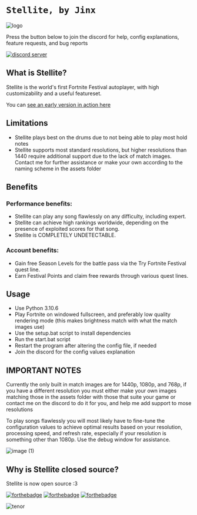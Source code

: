 # `Stellite, by Jinx`

![logo](https://github.com/JinxTheCatto/Stellite/assets/59938808/0933bfe3-dbf1-43c8-9c00-d4c168a66944)

Press the button below to join the discord for help, config explanations, feature requests, and bug reports

[![discord server](https://dcbadge.vercel.app/api/server/bkWf3AqrEY)](https://discord.gg/bkWf3AqrEY)

## What is Stellite?
Stellite is the world's first Fortnite Festival autoplayer, with high customizability and a useful featureset.

You can [see an early version in action here](https://www.youtube.com/watch?v=2ho50fxCqPs)

## Limitations
- Stellite plays best on the drums due to not being able to play most hold notes
- Stellite supports most standard resolutions, but higher resolutions than 1440 require additional support due to the lack of match images. Contact me for further assistance or make your own according to the naming scheme in the assets folder

## Benefits
### Performance benefits:
- Stellite can play any song flawlessly on any difficulty, including expert.
- Stellite can achieve high rankings worldwide, depending on the presence of exploited scores for that song.
- Stellite is COMPLETELY UNDETECTABLE.

### Account benefits:
- Gain free Season Levels for the battle pass via the Try Fortnite Festival quest line.
- Earn Festival Points and claim free rewards through various quest lines.

## Usage
- Use Python 3.10.6
- Play Fortnite on windowed fullscreen, and preferably low quality rendering mode (this makes brightness match with what the match images use)
- Use the setup.bat script to install dependencies
- Run the start.bat script
- Restart the program after altering the config file, if needed
- Join the discord for the config values explanation

## IMPORTANT NOTES
Currently the only built in match images are for 1440p, 1080p, and 768p, if you have a different resolution you must either make your own images matching those in the assets folder with those that suite your game or contact me on the discord to do it for you, and help me add support to mose resolutions

To play songs flawlessly you will most likely have to fine-tune the configuration values to achieve optimal results based on your resolution, processing speed, and refresh rate, especially if your resolution is something other than 1080p. Use the debug window for assistance.

![image (1)](https://github.com/JinxTheCatto/Stellite/assets/59938808/48f38ccf-3072-41d3-b832-703070346735)

## Why is Stellite closed source?
Stellite is now open source :3

[![forthebadge](https://forthebadge.com/images/badges/0-percent-optimized.svg)]([https://forthebadge.com](https://discord.gg/bkWf3AqrEY)) [![forthebadge](https://forthebadge.com/images/badges/ctrl-c-ctrl-v.svg)](https://discord.gg/bkWf3AqrEY) [![forthebadge](https://forthebadge.com/images/badges/works-on-my-machine.svg)]([https://forthebadge.com](https://discord.gg/bkWf3AqrEY))

![tenor](https://github.com/JinxTheCatto/Stellite/assets/59938808/f8d9a998-575e-4e94-baa3-dad5102d9f5e)
